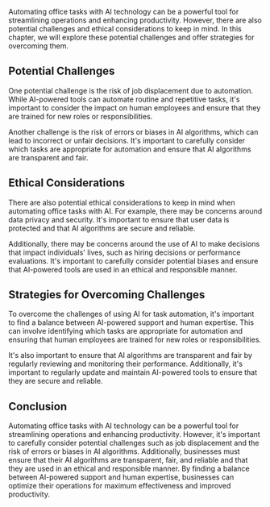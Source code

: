 

Automating office tasks with AI technology can be a powerful tool for streamlining operations and enhancing productivity. However, there are also potential challenges and ethical considerations to keep in mind. In this chapter, we will explore these potential challenges and offer strategies for overcoming them.

Potential Challenges
--------------------

One potential challenge is the risk of job displacement due to automation. While AI-powered tools can automate routine and repetitive tasks, it's important to consider the impact on human employees and ensure that they are trained for new roles or responsibilities.

Another challenge is the risk of errors or biases in AI algorithms, which can lead to incorrect or unfair decisions. It's important to carefully consider which tasks are appropriate for automation and ensure that AI algorithms are transparent and fair.

Ethical Considerations
----------------------

There are also potential ethical considerations to keep in mind when automating office tasks with AI. For example, there may be concerns around data privacy and security. It's important to ensure that user data is protected and that AI algorithms are secure and reliable.

Additionally, there may be concerns around the use of AI to make decisions that impact individuals' lives, such as hiring decisions or performance evaluations. It's important to carefully consider potential biases and ensure that AI-powered tools are used in an ethical and responsible manner.

Strategies for Overcoming Challenges
------------------------------------

To overcome the challenges of using AI for task automation, it's important to find a balance between AI-powered support and human expertise. This can involve identifying which tasks are appropriate for automation and ensuring that human employees are trained for new roles or responsibilities.

It's also important to ensure that AI algorithms are transparent and fair by regularly reviewing and monitoring their performance. Additionally, it's important to regularly update and maintain AI-powered tools to ensure that they are secure and reliable.

Conclusion
----------

Automating office tasks with AI technology can be a powerful tool for streamlining operations and enhancing productivity. However, it's important to carefully consider potential challenges such as job displacement and the risk of errors or biases in AI algorithms. Additionally, businesses must ensure that their AI algorithms are transparent, fair, and reliable and that they are used in an ethical and responsible manner. By finding a balance between AI-powered support and human expertise, businesses can optimize their operations for maximum effectiveness and improved productivity.
